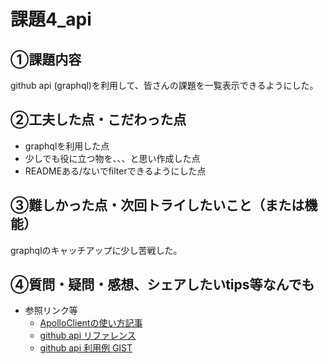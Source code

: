 # 課題4_api

## ①課題内容

github api (graphql)を利用して、皆さんの課題を一覧表示できるようにした。  

## ②工夫した点・こだわった点

- graphqlを利用した点
- 少しでも役に立つ物を、、、と思い作成した点
- READMEある/ないでfilterできるようにした点

## ③難しかった点・次回トライしたいこと（または機能）

graphqlのキャッチアップに少し苦戦した。  


## ④質問・疑問・感想、シェアしたいtips等なんでも

- 参照リンク等  
  - [ApolloClientの使い方記事](https://qiita.com/ozaki25/items/f4fc0e2a2ad4646cf8df)
  - [github api リファレンス](https://docs.github.com/en/graphql/reference/queries)
  - [github api 利用例 GIST](https://gist.github.com/MichaelCurrin/6777b91e6374cdb5662b64b8249070ea?permalink_comment_id=4030213)
